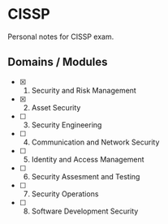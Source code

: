 # CISSP

Personal notes for CISSP exam.

## Domains / Modules

- [x] 1. Security and Risk Management
- [x] 2. Asset Security
- [ ] 3. Security Engineering
- [ ] 4. Communication and Network Security
- [ ] 5. Identity and Access Management
- [ ] 6. Security Assesment and Testing
- [ ] 7. Security Operations
- [ ] 8. Software Development Security
